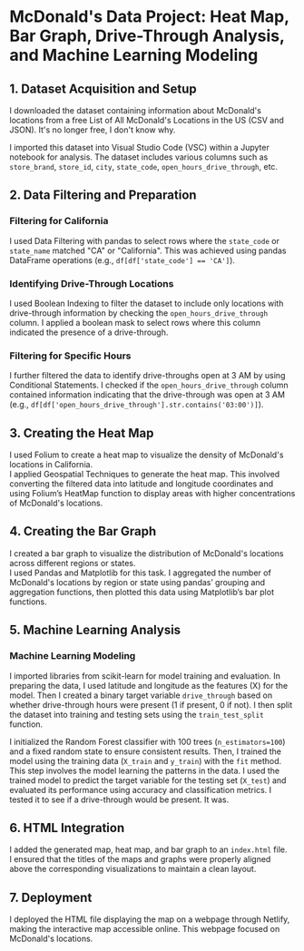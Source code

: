 # McDonald's Data Project: Heat Map, Bar Graph, Drive-Through Analysis, and Machine Learning Modeling

## 1. Dataset Acquisition and Setup
I downloaded the dataset containing information about McDonald's locations from a free List of All McDonald's Locations in the US (CSV and JSON). It's no longer free, I don't know why.

I imported this dataset into Visual Studio Code (VSC) within a Jupyter notebook for analysis. The dataset includes various columns such as `store_brand`, `store_id`, `city`, `state_code`, `open_hours_drive_through`, etc.

## 2. Data Filtering and Preparation

### Filtering for California
I used Data Filtering with pandas to select rows where the `state_code` or `state_name` matched "CA" or "California". This was achieved using pandas DataFrame operations (e.g., `df[df['state_code'] == 'CA']`).

### Identifying Drive-Through Locations
I used Boolean Indexing to filter the dataset to include only locations with drive-through information by checking the `open_hours_drive_through` column. I applied a boolean mask to select rows where this column indicated the presence of a drive-through.

### Filtering for Specific Hours
I further filtered the data to identify drive-throughs open at 3 AM by using Conditional Statements. I checked if the `open_hours_drive_through` column contained information indicating that the drive-through was open at 3 AM (e.g., `df[df['open_hours_drive_through'].str.contains('03:00')]`).

## 3. Creating the Heat Map
I used Folium to create a heat map to visualize the density of McDonald's locations in California.  
I applied Geospatial Techniques to generate the heat map. This involved converting the filtered data into latitude and longitude coordinates and using Folium’s HeatMap function to display areas with higher concentrations of McDonald's locations.

## 4. Creating the Bar Graph
I created a bar graph to visualize the distribution of McDonald's locations across different regions or states.  
I used Pandas and Matplotlib for this task. I aggregated the number of McDonald's locations by region or state using pandas’ grouping and aggregation functions, then plotted this data using Matplotlib’s bar plot functions.

## 5. Machine Learning Analysis

### Machine Learning Modeling
I imported libraries from scikit-learn for model training and evaluation. In preparing the data, I used latitude and longitude as the features (X) for the model. Then I created a binary target variable `drive_through` based on whether drive-through hours were present (1 if present, 0 if not). I then split the dataset into training and testing sets using the `train_test_split` function.

I initialized the Random Forest classifier with 100 trees (`n_estimators=100`) and a fixed random state to ensure consistent results. Then, I trained the model using the training data (`X_train` and `y_train`) with the `fit` method. This step involves the model learning the patterns in the data. I used the trained model to predict the target variable for the testing set (`X_test`) and evaluated its performance using accuracy and classification metrics. I tested it to see if a drive-through would be present. It was.

## 6. HTML Integration
I added the generated map, heat map, and bar graph to an `index.html` file.  
I ensured that the titles of the maps and graphs were properly aligned above the corresponding visualizations to maintain a clean layout.

## 7. Deployment
I deployed the HTML file displaying the map on a webpage through Netlify, making the interactive map accessible online. This webpage focused on McDonald's locations.
